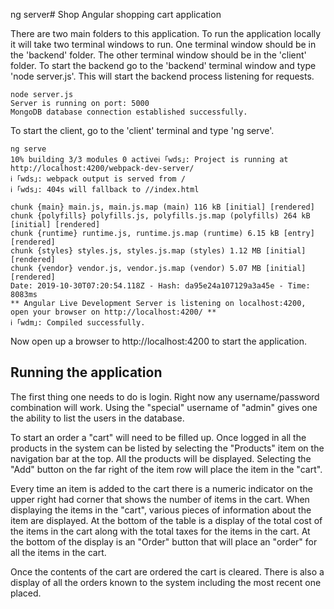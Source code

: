 ng server# Shop
Angular shopping cart application

There are two main folders to this application. To run the application locally it will take two terminal windows to run. One terminal window should be in the 'backend' folder. The other terminal window should be in the 'client' folder. To start the backend go to the 'backend' terminal window and type 'node server.js'. This will start the backend process listening for requests. 

```
node server.js
Server is running on port: 5000
MongoDB database connection established successfully.
```

To start the client, go to the 'client' terminal and type 'ng serve'. 

```
ng serve
10% building 3/3 modules 0 activeℹ ｢wds｣: Project is running at http://localhost:4200/webpack-dev-server/
ℹ ｢wds｣: webpack output is served from /
ℹ ｢wds｣: 404s will fallback to //index.html

chunk {main} main.js, main.js.map (main) 116 kB [initial] [rendered]
chunk {polyfills} polyfills.js, polyfills.js.map (polyfills) 264 kB [initial] [rendered]
chunk {runtime} runtime.js, runtime.js.map (runtime) 6.15 kB [entry] [rendered]
chunk {styles} styles.js, styles.js.map (styles) 1.12 MB [initial] [rendered]
chunk {vendor} vendor.js, vendor.js.map (vendor) 5.07 MB [initial] [rendered]
Date: 2019-10-30T07:20:54.118Z - Hash: da95e24a107129a3a45e - Time: 8083ms
** Angular Live Development Server is listening on localhost:4200, open your browser on http://localhost:4200/ **
ℹ ｢wdm｣: Compiled successfully.
```

Now open up a browser to http://localhost:4200 to start the application.

## Running the application

The first thing one needs to do is login. Right now any username/password combination will work. Using the "special" username of "admin" gives one the ability to list the users in the database.

To start an order a "cart" will need to be filled up. Once logged in all the products in the system can be listed by selecting the "Products" item on the navigation bar at the top. All the products will be displayed. Selecting the "Add" button on the far right of the item row will place the item in the "cart".

Every time an item is added to the cart there is a numeric indicator on the upper right had corner that shows the number of items in the cart. When displaying the items in the "cart", various pieces of information about the item are displayed. At the bottom of the table is a display of the total cost of the items in the cart along with the total taxes for the items in the cart. At the bottom of the display is an "Order" button that will place an "order" for all the items in the cart.

Once the contents of the cart are ordered the cart is cleared. There is also a display of all the orders known to the system including the most recent one placed. 
